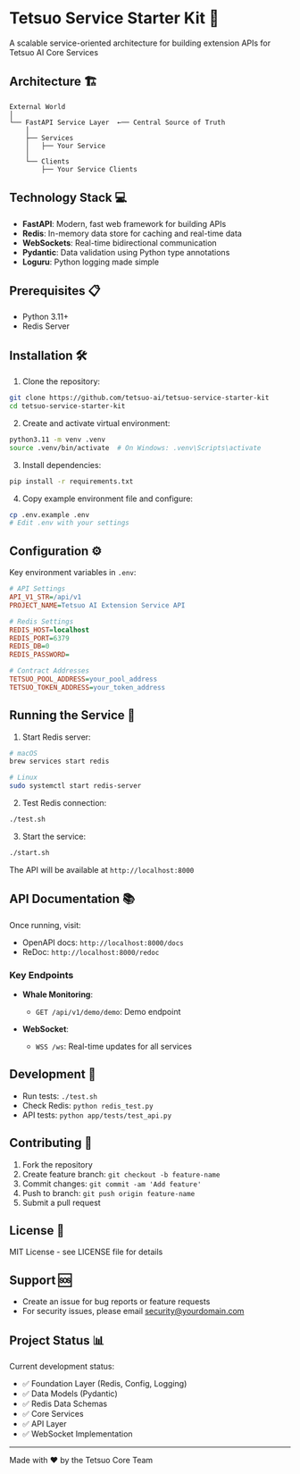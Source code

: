 # Tetsuo Service Starter Kit 🚀

A scalable service-oriented architecture for building extension APIs for Tetsuo AI Core Services

## Architecture 🏗️

```
External World
│
└── FastAPI Service Layer  ←── Central Source of Truth
    │
    ├── Services
    │   ├── Your Service
    │
    └── Clients
        ├── Your Service Clients
```

## Technology Stack 💻

- **FastAPI**: Modern, fast web framework for building APIs
- **Redis**: In-memory data store for caching and real-time data
- **WebSockets**: Real-time bidirectional communication
- **Pydantic**: Data validation using Python type annotations
- **Loguru**: Python logging made simple

## Prerequisites 📋

- Python 3.11+
- Redis Server

## Installation 🛠️

1. Clone the repository:
```bash
git clone https://github.com/tetsuo-ai/tetsuo-service-starter-kit
cd tetsuo-service-starter-kit
```

2. Create and activate virtual environment:
```bash
python3.11 -m venv .venv
source .venv/bin/activate  # On Windows: .venv\Scripts\activate
```

3. Install dependencies:
```bash
pip install -r requirements.txt
```

4. Copy example environment file and configure:
```bash
cp .env.example .env
# Edit .env with your settings
```

## Configuration ⚙️

Key environment variables in `.env`:

```ini
# API Settings
API_V1_STR=/api/v1
PROJECT_NAME=Tetsuo AI Extension Service API

# Redis Settings
REDIS_HOST=localhost
REDIS_PORT=6379
REDIS_DB=0
REDIS_PASSWORD=

# Contract Addresses
TETSUO_POOL_ADDRESS=your_pool_address
TETSUO_TOKEN_ADDRESS=your_token_address

```

## Running the Service 🚀

1. Start Redis server:
```bash
# macOS
brew services start redis

# Linux
sudo systemctl start redis-server
```

2. Test Redis connection:
```bash
./test.sh
```

3. Start the service:
```bash
./start.sh
```

The API will be available at `http://localhost:8000`

## API Documentation 📚

Once running, visit:
- OpenAPI docs: `http://localhost:8000/docs`
- ReDoc: `http://localhost:8000/redoc`

### Key Endpoints

- **Whale Monitoring**:
  - `GET /api/v1/demo/demo`: Demo endpoint

- **WebSocket**:
  - `WSS /ws`: Real-time updates for all services

## Development 🔧

- Run tests: `./test.sh`
- Check Redis: `python redis_test.py`
- API tests: `python app/tests/test_api.py`

## Contributing 🤝

1. Fork the repository
2. Create feature branch: `git checkout -b feature-name`
3. Commit changes: `git commit -am 'Add feature'`
4. Push to branch: `git push origin feature-name`
5. Submit a pull request

## License 📄

MIT License - see LICENSE file for details

## Support 🆘

- Create an issue for bug reports or feature requests
- For security issues, please email security@yourdomain.com

## Project Status 📊

Current development status:
- ✅ Foundation Layer (Redis, Config, Logging)
- ✅ Data Models (Pydantic)
- ✅ Redis Data Schemas
- ✅ Core Services
- ✅ API Layer
- ✅ WebSocket Implementation

---

Made with ❤️ by the Tetsuo Core Team